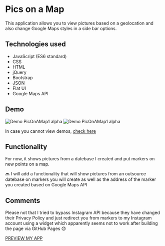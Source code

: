 # Pics on a Map

This application allows you to view pictures based on a geolocation and also change Google Maps styles in a side bar options.

## Technologies used

* JavaScript (ES6 standard)
* CSS
* HTML
* jQuery
* Bootstrap
* JSON
* Flat UI
* Google Maps API

## Demo

![Demo PicOnAMap1 alpha](https://j.gifs.com/BLvjL2.gif)
![Demo PicOnAMap1 alpha](https://j.gifs.com/1rMDZm.gif)

In case you cannot view demos, [check here](gif.gif)

## Functionality

For now, it shows pictures from a datebase I created and put markers on new points on a map.

:soon: I will add a functionality that will show pictures from an outsource datebase on markers you will create as well as the address of the marker you created based on Google Maps API

## Comments

Please not that I tried to bypass Instagram API because they have changed their Privacy Policy and just redirect you from markers to my Instagram account using a widget which apparently seems not to work after building the page via GitHub Pages :disappointed:

[PREVIEW MY APP](https://oliwiah.github.io/Pics_On_A_Map/)
